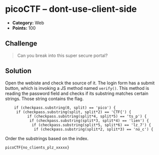 # picoCTF – dont-use-client-side 

* **Category:** Web
* **Points:** 100

## Challenge

> Can you break into this super secure portal?

## Solution

Open the webiste and check the source of it. The login form has a submit button, which is invoking a JS method named `verify()`. This method is reading the password field and checks if its substring matches certain strings. Those string contains the flag.

```
	if (checkpass.substring(0, split) == 'pico') {
	 if (checkpass.substring(split, split*2) == 'CTF{') {
          if (checkpass.substring(split*4, split*5) == 'ts_p') {
           if (checkpass.substring(split*3, split*4) == 'lien') {
            if (checkpass.substring(split*5, split*6) == 'lz_7') {
             if (checkpass.substring(split*2, split*3) == 'no_c') {
```

Order the substrings based on the index. 

```
picoCTF{no_clients_plz_xxxxx}
```
